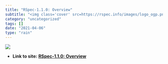 ```yaml
---
title: "RSpec-1.1.0: Overview"
subtitle: "<img class='cover' src=https://rspec.info/images/logo_ogp.png>"
category: "uncategorized"
tags: []
date: "2021-04-06"
type: "rain"
---
```

<img class="cover" src=https://rspec.info/images/logo_ogp.png>


* **Link to site:** **[RSpec-1.1.0: Overview](http://rspec.info)**
